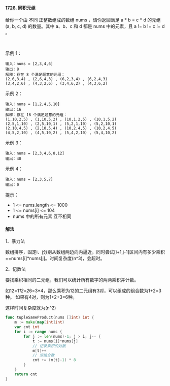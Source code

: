 #### 1726. 同积元组
给你一个由 不同 正整数组成的数组 nums ，请你返回满足 a * b = c * d 的元组 (a, b, c, d) 的数量。其中 a、b、c 和 d 都是 nums 中的元素，且 a != b != c != d 。

 

示例 1：
```
输入：nums = [2,3,4,6]
输出：8
解释：存在 8 个满足题意的元组：
(2,6,3,4) , (2,6,4,3) , (6,2,3,4) , (6,2,4,3)
(3,4,2,6) , (4,3,2,6) , (3,4,6,2) , (4,3,6,2)
```
示例 2：
```
输入：nums = [1,2,4,5,10]
输出：16
解释：存在 16 个满足题意的元组：
(1,10,2,5) , (1,10,5,2) , (10,1,2,5) , (10,1,5,2)
(2,5,1,10) , (2,5,10,1) , (5,2,1,10) , (5,2,10,1)
(2,10,4,5) , (2,10,5,4) , (10,2,4,5) , (10,2,4,5)
(4,5,2,10) , (4,5,10,2) , (5,4,2,10) , (5,4,10,2)
```
示例 3：
```
输入：nums = [2,3,4,6,8,12]
输出：40
```
示例 4：
```
输入：nums = [2,3,5,7]
输出：0
```

提示：

- 1 <= nums.length <= 1000
- 1 <= nums[i] <= 104
- nums 中的所有元素 互不相同

#### 解法
1、暴力法

数组排序，固定i、j分别从数组两边向内逼近，同时尝试[i+1,j-1]区间内有多少乘积==nums[i]*nums[j]。时间复杂度(n^3)，会超时。

2、记数法

要找乘积相同的二元组，我们可以统计所有数字的两两乘积并计数。

如12=1*12=2*6=3*4，那么乘积为12的二元组有3对，可以组成的组合数为1+2=3种。
如果有4对，则为1+2+3=6种。

这样时间复杂度就为(n^2)
```go
func tupleSameProduct(nums []int) int {
    m := make(map[int]int)
    var cnt int 
    for i := range nums {
        for j := len(nums)-1; j > i; j-- {
            t := nums[i]*nums[j]
            // 记录乘积的对数
            m[t]++
            // 求组合数
            cnt += (m[t]-1) * 8
        }
    }
    return cnt
}
```